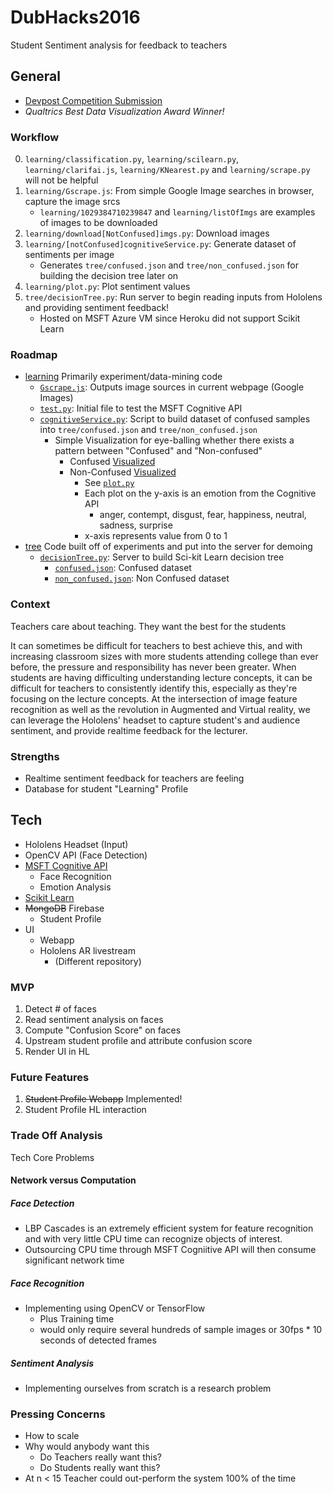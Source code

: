 # DubHacks2016

Student Sentiment analysis for feedback to teachers

## General

- [Devpost Competition Submission](https://devpost.com/software/dubhacks2016-yvzcfb)
- *Qualtrics Best Data Visualization Award Winner!*

### Workflow

0. `learning/classification.py`, `learning/scilearn.py`, `learning/clarifai.js`, `learning/KNearest.py` and `learning/scrape.py` will not be helpful
1. `learning/Gscrape.js`: From simple Google Image searches in browser, capture the image srcs
    - `learning/1029384710239847` and `learning/listOfImgs` are examples of images to be downloaded 
2. `learning/download[NotConfused]imgs.py`: Download images
3. `learning/[notConfused]cognitiveService.py`: Generate dataset of sentiments per image
    - Generates `tree/confused.json` and `tree/non_confused.json` for building the decision tree later on
4. `learning/plot.py`: Plot sentiment values 
5. `tree/decisionTree.py`: Run server to begin reading inputs from Hololens and providing sentiment feedback!    
    - Hosted on MSFT Azure VM since Heroku did not support Scikit Learn

### Roadmap

- [learning](learning) Primarily experiment/data-mining code
    - [`Gscrape.js`](learning/Gscrape.js): Outputs image sources in current webpage (Google Images) 
    - [`test.py`](learning/test.py): Initial file to test the MSFT Cognitive API
    - [`cognitiveService.py`](learning/cognitiveService.py): Script to build dataset of confused samples into `tree/confused.json` and `tree/non_confused.json`
        - Simple Visualization for eye-balling whether there exists a pattern between "Confused" and "Non-confused"
            - Confused [Visualized](learning/confused.png)
            - Non-Confused [Visualized](learning/non_confused.png)
                - See [`plot.py`](learning/plot.py)
                - Each plot on the y-axis is an emotion from the Cognitive API
                    - anger, contempt, disgust, fear, happiness, neutral, sadness, surprise
                - x-axis represents value from 0 to 1
- [tree](tree) Code built off of experiments and put into the server for demoing
    - [`decisionTree.py`](tree/decisionTree.py): Server to build Sci-kit Learn decision tree
        - [`confused.json`](tree/confused.json): Confused dataset
        - [`non_confused.json`](tree/non_confused.json): Non Confused dataset

### Context

Teachers care about teaching. They want the best for the students

It can sometimes be difficult for teachers to best achieve this, and with increasing classroom sizes with more students attending college than ever before, the pressure and responsibility has never been greater. 
When students are having difficulting understanding lecture concepts, it can be difficult for teachers to consistently identify this, especially as they're focusing on the lecture concepts. At the intersection of image feature recognition as well as the revolution in Augmented and Virtual reality, we can leverage the Hololens' headset to capture student's and audience sentiment, and provide realtime feedback for the lecturer.


### Strengths

- Realtime sentiment feedback for teachers are feeling
- Database for student "Learning" Profile



## Tech

- Hololens Headset (Input)
- OpenCV API (Face Detection)
- [MSFT Cognitive API](https://www.microsoft.com/cognitive-services/en-us/emotion-api)
  - Face Recognition
  - Emotion Analysis
- [Scikit Learn](http://scikit-learn.org/)
- ~~MongoDB~~ Firebase
  - Student Profile
- UI
  - Webapp
  - Hololens AR livestream
    - (Different repository)

### MVP 

1. Detect # of faces
2. Read sentiment analysis on faces
3. Compute "Confusion Score" on faces
4. Upstream student profile and attribute confusion score
5. Render UI in HL

### Future Features

1. ~~Student Profile Webapp~~ Implemented!
2. Student Profile HL interaction

### Trade Off Analysis

Tech Core Problems

#### Network versus Computation 

##### Face Detection

- LBP Cascades is an extremely efficient system for feature recognition and with very little CPU time can recognize objects of interest.
- Outsourcing CPU time through MSFT Cogniitive API will then consume significant network time 

##### Face Recognition

- Implementing using OpenCV or TensorFlow 
  - Plus Training time
  - would only require several hundreds of sample images or 30fps * 10 seconds of detected frames

##### Sentiment Analysis

- Implementing ourselves from scratch is a research problem

### Pressing Concerns

- How to scale
- Why would anybody want this
  - Do Teachers really want this?
  - Do Students really want this?
- At n < 15 Teacher could out-perform the system 100% of the time

